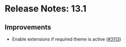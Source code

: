 # Release Notes: 13.1

## Improvements

- Enable extensions if required theme is active ([#3113](https://github.com/GatoGraphQL/GatoGraphQL/pull/3113))
